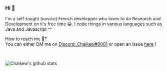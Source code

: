 ### Hi 👋

I'm a self-taught (novice) French developper who loves to do Research and Development on it's free time :grinning:.
I code things in various languages such as Java and Javascript ^^

How to reach me :thinking:? 
<br>
You can either DM me on [Discord: Chaikew#0001](https://discord.com/)  or open an issue [here](https://github.com/Chaikew/Chaikew) !

<br>

![Chaikew's github stats](https://github-readme-stats.vercel.app/api?username=Chaikew&count_private=true&show_icons=true&icon_color=fff&bg_color=55,e96443,904e95&title_color=fff&text_color=fff)
